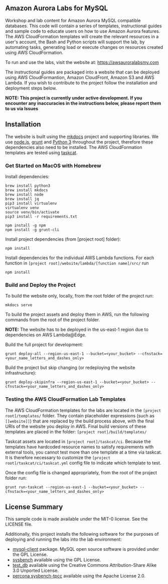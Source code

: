 ## Amazon Aurora Labs for MySQL

Workshop and lab content for Amazon Aurora MySQL compatible databases. This code will contain a series of templates, instructional guides and sample code to educate users on how to use Amazon Aurora features. The AWS CloudFormation templates will create the relevant resources in a user's account, the Bash and Python scripts will support the lab, by automating tasks, generating load or execute changes on resources created using AWS CloudFormation.

To run and use the labs, visit the website at: https://awsauroralabsmy.com

The instructional guides are packaged into a website that can be deployed using AWS CloudFormantion, Amazon CloudFront, Amazon S3 and AWS Lambda. If you wish to contribute to the project follow the installation and deployment steps below.

**NOTE: This project is currently under active development. If you encounter any inaccuracies in the instructions below, please report them to us via Issues**


## Installation

The website is built using the [mkdocs](https://www.mkdocs.org/) project and supporting libraries. We use [node.js](https://nodejs.org/en/), [grunt](https://gruntjs.com/) and [Python 3](https://www.python.org/) throughout the project, therefore these dependencies also need to be installed. The AWS CloudFormation templates are tested using [taskcat](https://github.com/aws-quickstart/taskcat).

### Get Started on MacOS with Homebrew

Install dependencies:

```
brew install python3
brew install mkdocs
brew install node
brew install jq
pip3 install virtualenv
virtualenv venv
source venv/bin/activate
pip3 install -r requirements.txt

npm install -g npm
npm install -g grunt-cli
```

Install project dependencies (from [project root] folder):

```
npm install
```

Install dependencies for the individual AWS Lambda functions. For each function in `[project root]/website/lambda/[function name]/src/` run

```
npm install
```

### Build and Deploy the Project

To build the website only, locally, from the root folder of the project run:

```
mkdocs serve
```

To build the project assets and deploy them in AWS, run the following commands from the root of the project folder.

**NOTE:** The website has to be deployed in the us-east-1 region due to dependencies on AWS Lambda@Edge.

Build the full project for development:

```
grunt deploy-all --region-us-east-1 --bucket=<your_bucket> --cfnstack=<your_name_letters_and_dashes_only>
```

Build the project but skip changing (or redeploying the website infrastructure):

```
grunt deploy-skipinfra --region-us-east-1 --bucket=<your_bucket> --cfnstack=<your_name_letters_and_dashes_only>
```

### Testing the AWS CloudFormation Lab Templates

The AWS CloudFormation templates for the labs are located in the `[project root]/templates/` folder. They contain placeholder expressions (such as `[[website]]`) that are replaced by the build process above, with the final URIs of the website you deploy in AWS. Final build versions of these templates are placed in the folder: `[project root]/build/templates/`

Taskcat assets are located in `[project root]/taskcat/ci`. Because the templates have hardcoded resource names to satisfy requirements with external tools, you cannot test more than one template at a time via taskcat. It is therefore necessary to customize the `[project root]/taskcat/ci/taskcat.yml` config file to indicate which template to test.

Once the config file is changed appropriately, from the root of the project folder run:

```
grunt run-taskcat --region-us-east-1 --bucket=<your_bucket> --cfnstack=<your_name_letters_and_dashes_only>
```

## License Summary

This sample code is made available under the MIT-0 license. See the LICENSE file.

Additionally, this project installs the following software for the purposes of deploying and running the labs into the lab environment:

* [mysql-client](https://dev.mysql.com/doc/refman/5.6/en/programs-client.html) package. MySQL open source software is provided under the GPL License.
* [sysbench](https://github.com/akopytov/sysbench) available using the GPL License.
* [test_db](https://github.com/datacharmer/test_db) available using the Creative Commons Attribution-Share Alike 3.0 Unported License.
* [percona sysbench-tpcc](https://github.com/Percona-Lab/sysbench-tpcc) available using the Apache License 2.0.
